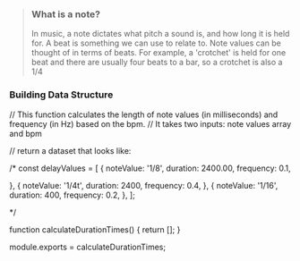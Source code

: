 > ### What is a note?
>
> In music, a note dictates what pitch a sound is, and how long it is held for.
> A beat is something we can use to relate to. Note values can be thought of in terms of beats.
> For example, a 'crotchet' is held for one beat and there are usually four beats to a bar, so a crotchet is also a 1/4

### Building Data Structure

// This function calculates the length of note values (in milliseconds) and frequency (in Hz) based on the bpm.
// It takes two inputs: note values array and bpm

// return a dataset that looks like:

/\*
const delayValues = [
{
noteValue: '1/8',
duration: 2400.00,
frequency: 0.1,

},
{
noteValue: '1/4t',
duration: 2400,
frequency: 0.4,
},
{
noteValue: '1/16',
duration: 400,
frequency: 0.2,
},
];

\*/

function calculateDurationTimes() {
return [];
}

module.exports = calculateDurationTimes;

